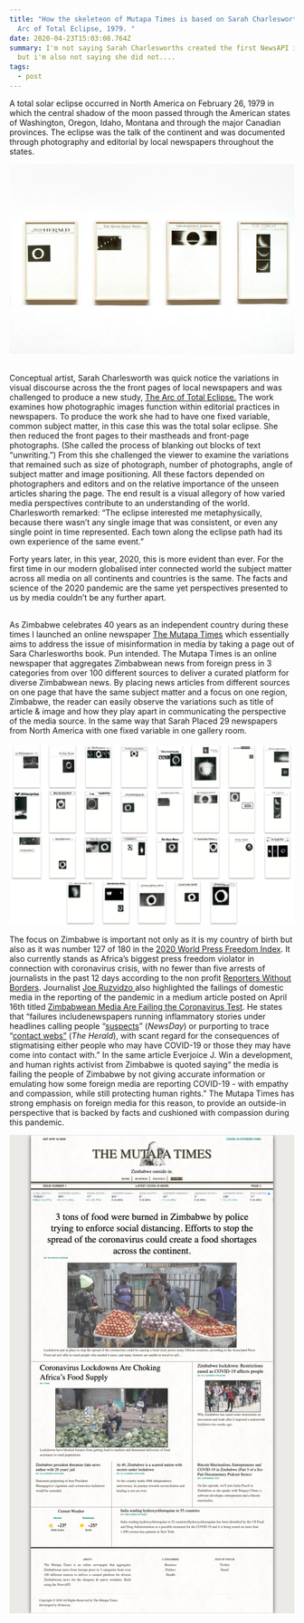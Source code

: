 ```yaml
---
title: "How the skeleteon of Mutapa Times is based on Sarah Charlesworths, The
  Arc of Total Eclipse, 1979. "
date: 2020-04-23T15:03:08.764Z
summary: I'm not saying Sarah Charlesworths created the first NewsAPI in the 70s
  but i'm also not saying she did not....
tags:
  - post
---
```

A total solar eclipse occurred in North America on February 26, 1979 in which the central shadow of the moon passed through the American states of Washington, Oregon, Idaho, Montana and through the major Canadian provinces. The eclipse was the talk of the continent and was documented through photography and editorial by local newspapers throughout the states.

![](/static/img/imageedit_1_5381951801.jpg)

\
Conceptual artist, Sarah Charlesworth was quick notice the variations in visual discourse across the the front pages of local newspapers and was challenged to produce a new study, [The Arc of Total Eclipse.](https://whitney.org/collection/works/8986) The work examines how photographic images function within editorial practices in newspapers. To produce the work she had to have one fixed variable, common subject matter, in this case this was the total solar eclipse. She then reduced the front pages to their mastheads and front-page photographs. (She called the process of blanking out blocks of text “unwriting.”) From this she challenged the viewer to examine the variations that remained such as size of photograph, number of photographs, angle of subject matter and image positioning. All these factors depended on photographers and editors and on the relative importance of the unseen articles sharing the page. The end result is a visual allegory of how varied media perspectives contribute to an understanding of the world. Charlesworth remarked: “The eclipse interested me metaphysically, because there wasn’t any single image that was consistent, or even any single point in time represented. Each town along the eclipse path had its own experience of the same event.”

Forty years later, in this year, 2020, this is more evident than ever. For the first time in our modern globalised inter connected world the subject matter across all media on all continents and countries is the same. The facts and science of the 2020 pandemic are the same yet perspectives presented to us by media couldn’t be any further apart.

\
As Zimbabwe celebrates 40 years as an independent country during these times I launched an online newspaper [The Mutapa Times](mutapatimes.com) which essentially aims to address the issue of misinformation in media by taking a page out of Sara Charlesworths book. Pun intended. The Mutapa Times is an online newspaper that aggregates Zimbabwean news from foreign press in 3 categories from over 100 different sources to deliver a curated platform for diverse Zimbabwean news. By placing news articles from different sources on one page that have the same subject matter and a focus on one region, Zimbabwe, the reader can easily observe the variations such as title of article & image and how they play apart in communicating the perspective of the media source. In the same way that Sarah Placed 29 newspapers from North America with one fixed variable in one gallery room.

![](/static/img/158765549473181529.png)



The focus on Zimbabwe is important not only as it is my country of birth but also as it was number 127 of 180 in the [2020 World Press Freedom Index](https://rsf.org/en/ranking_table). It also currently stands as Africa’s biggest press freedom violator in connection with coronavirus crisis, with no fewer than five arrests of journalists in the past 12 days according to the non profit [Reporters Without Borders](https://rsf.org/en/news/five-zimbabwean-reporters-arrested-while-covering-coronavirus-lockdown). Journalist [Joe Ruzvidzo ](http://ruzvidzo.com/2020/04/17/zimbabwean-media-failing-coronavirus/)also highlighted the failings of domestic media in the reporting of the pandemic in a medium article posted on April 16th titled [Zimbabwean Media Are Failing the Coronavirus Test](https://medium.com/@joeruzvidzo/zimbabwean-media-are-failing-the-coronavirus-test-cff2753359fa). He states that “failures includenewspapers running inflammatory stories under headlines calling people “[suspects](https://www.newsday.co.zw/2020/03/coronavirus-suspect-escapes/)” (*NewsDay*) or purporting to trace “[contact webs”](https://www.herald.co.zw/makamba-contact-web-exceptionally-complex/) (*The Herald*), with scant regard for the consequences of stigmatising either people who may have COVID-19 or those they may have come into contact with.” In the same article Everjoice J. Win a development, and human rights activist from Zimbabwe is quoted saying“ the media is failing the people of Zimbabwe by not giving accurate information or emulating how some foreign media are reporting COVID-19 - with empathy and compassion, while still protecting human rights.” The Mutapa Times has strong emphasis on foreign media for this reason, to provide an outside-in perspective that is backed by facts and cushioned with compassion during this pandemic.

![](/static/img/thepaper.png)

![]()